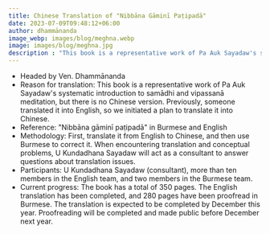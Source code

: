 ```yaml
---
title: Chinese Translation of "Nibbāna Gāminī Paṭipadā"
date: 2023-07-09T09:48:12+06:00
author: dhammānanda
image_webp: images/blog/meghna.webp
image: images/blog/meghna.jpg
description : "This book is a representative work of Pa Auk Sayadaw's systematic introduction to samādhi and vipassanā meditation"
---
```


- Headed by Ven. Dhammānanda
- Reason for translation: This book is a representative work of Pa Auk Sayadaw's systematic introduction to samādhi and vipassanā meditation, but there is no Chinese version. Previously, someone translated it into English, so we initiated a plan to translate it into Chinese.
- Reference: "Nibbāna gāminī paṭipadā" in Burmese and English
- Methodology: First, translate it from English to Chinese, and then use Burmese to correct it. When encountering translation and conceptual problems, U Kundadhana Sayadaw will act as a consultant to answer questions about translation issues.
- Participants: U Kundadhana Sayadaw (consultant), more than ten members in the English team, and two members in the Burmese team.
- Current progress: The book has a total of 350 pages. The English translation has been completed, and 280 pages have been proofread in Burmese. The translation is expected to be completed by December this year. Proofreading will be completed and made public before December next year.